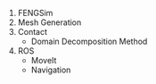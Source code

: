1. FENGSim
2. Mesh Generation
3. Contact
   * Domain Decomposition Method
4. ROS 
   * MoveIt 
   * Navigation
